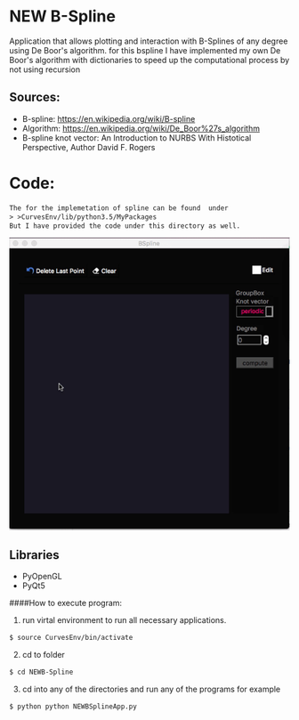 # NEW B-Spline
Application that allows plotting and interaction with B-Splines of any degree using De Boor's algorithm. 
for this bspline I have implemented my own De Boor's algorithm with dictionaries to speed up the computational process by not using recursion 

## Sources:
* B-spline: https://en.wikipedia.org/wiki/B-spline
* Algorithm: https://en.wikipedia.org/wiki/De_Boor%27s_algorithm
* B-spline knot vector: An Introduction to NURBS With Histotical Perspective, Author David F. Rogers

# Code:
    The for the implemetation of spline can be found  under
    > >CurvesEnv/lib/python3.5/MyPackages
    But I have provided the code under this directory as well.

![alt text](https://github.com/RodrigoFigueroaM/CurvesAndSurfaces/blob/master/NEWB-Spline/screenshots/Kapture.gif)

## Libraries
- PyOpenGL
- PyQt5

####How to execute program:
1) run virtal environment to run all necessary applications.
```sh
$ source CurvesEnv/bin/activate
```
2) cd to folder
```sh
$ cd NEWB-Spline
```
3) cd into any of the directories and run any of the programs for example
```sh
$ python python NEWBSplineApp.py
```
